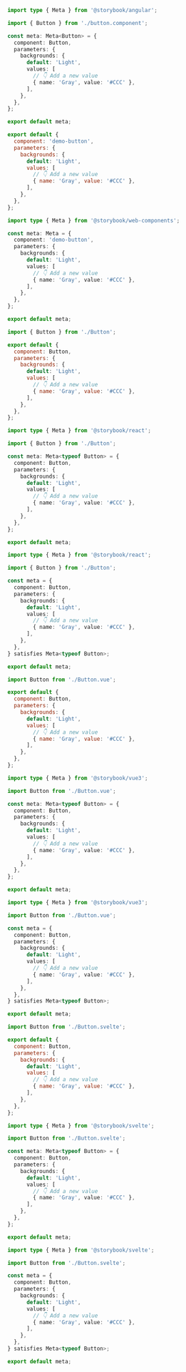```ts filename="Button.stories.ts" renderer="angular" language="ts"
import type { Meta } from '@storybook/angular';

import { Button } from './button.component';

const meta: Meta<Button> = {
  component: Button,
  parameters: {
    backgrounds: {
      default: 'Light',
      values: [
        // 👇 Add a new value
        { name: 'Gray', value: '#CCC' },
      ],
    },
  },
};

export default meta;
```

```js filename="Button.stories.js" renderer="web-components" language="js"
export default {
  component: 'demo-button',
  parameters: {
    backgrounds: {
      default: 'Light',
      values: [
        // 👇 Add a new value
        { name: 'Gray', value: '#CCC' },
      ],
    },
  },
};
```

```ts filename="Button.stories.ts" renderer="web-components" language="ts"
import type { Meta } from '@storybook/web-components';

const meta: Meta = {
  component: 'demo-button',
  parameters: {
    backgrounds: {
      default: 'Light',
      values: [
        // 👇 Add a new value
        { name: 'Gray', value: '#CCC' },
      ],
    },
  },
};

export default meta;
```

```js filename="Button.stories.js|jsx" renderer="react" language="js"
import { Button } from './Button';

export default {
  component: Button,
  parameters: {
    backgrounds: {
      default: 'Light',
      values: [
        // 👇 Add a new value
        { name: 'Gray', value: '#CCC' },
      ],
    },
  },
};
```

```ts filename="Button.stories.tsx" renderer="react" language="ts"
import type { Meta } from '@storybook/react';

import { Button } from './Button';

const meta: Meta<typeof Button> = {
  component: Button,
  parameters: {
    backgrounds: {
      default: 'Light',
      values: [
        // 👇 Add a new value
        { name: 'Gray', value: '#CCC' },
      ],
    },
  },
};

export default meta;
```

```ts filename="Button.stories.ts|tsx" renderer="react" language="ts-4-9"
import type { Meta } from '@storybook/react';

import { Button } from './Button';

const meta = {
  component: Button,
  parameters: {
    backgrounds: {
      default: 'Light',
      values: [
        // 👇 Add a new value
        { name: 'Gray', value: '#CCC' },
      ],
    },
  },
} satisfies Meta<typeof Button>;

export default meta;
```

```js filename="Button.stories.js" renderer="vue" language="js"
import Button from './Button.vue';

export default {
  component: Button,
  parameters: {
    backgrounds: {
      default: 'Light',
      values: [
        // 👇 Add a new value
        { name: 'Gray', value: '#CCC' },
      ],
    },
  },
};
```

```ts filename="Button.stories.ts" renderer="vue" language="ts"
import type { Meta } from '@storybook/vue3';

import Button from './Button.vue';

const meta: Meta<typeof Button> = {
  component: Button,
  parameters: {
    backgrounds: {
      default: 'Light',
      values: [
        // 👇 Add a new value
        { name: 'Gray', value: '#CCC' },
      ],
    },
  },
};

export default meta;
```

```ts filename="Button.stories.ts" renderer="vue" language="ts-4-9"
import type { Meta } from '@storybook/vue3';

import Button from './Button.vue';

const meta = {
  component: Button,
  parameters: {
    backgrounds: {
      default: 'Light',
      values: [
        // 👇 Add a new value
        { name: 'Gray', value: '#CCC' },
      ],
    },
  },
} satisfies Meta<typeof Button>;

export default meta;
```

```js filename="Button.stories.js" renderer="svelte" language="js"
import Button from './Button.svelte';

export default {
  component: Button,
  parameters: {
    backgrounds: {
      default: 'Light',
      values: [
        // 👇 Add a new value
        { name: 'Gray', value: '#CCC' },
      ],
    },
  },
};
```

```ts filename="Button.stories.ts" renderer="svelte" language="ts"
import type { Meta } from '@storybook/svelte';

import Button from './Button.svelte';

const meta: Meta<typeof Button> = {
  component: Button,
  parameters: {
    backgrounds: {
      default: 'Light',
      values: [
        // 👇 Add a new value
        { name: 'Gray', value: '#CCC' },
      ],
    },
  },
};

export default meta;
```

```ts filename="Button.stories.ts" renderer="svelte" language="ts-4-9"
import type { Meta } from '@storybook/svelte';

import Button from './Button.svelte';

const meta = {
  component: Button,
  parameters: {
    backgrounds: {
      default: 'Light',
      values: [
        // 👇 Add a new value
        { name: 'Gray', value: '#CCC' },
      ],
    },
  },
} satisfies Meta<typeof Button>;

export default meta;
```
